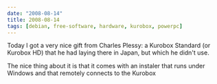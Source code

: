 ```yaml
---
date: "2008-08-14"
title: 2008-08-14
tags: [debian, free-software, hardware, kurobox, powerpc]
---
```

Today I got a very nice gift from Charles Plessy: a Kurobox
Standard (or Kurobox HD) that he had laying there in Japan, but
which he didn't use.

The nice thing about it is that it comes with an instaler that runs
under Windows and that remotely connects to the Kurobox


